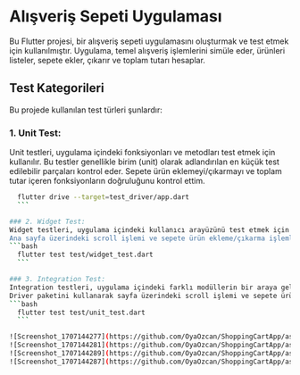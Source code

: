 # Alışveriş Sepeti Uygulaması

Bu Flutter projesi, bir alışveriş sepeti uygulamasını oluşturmak ve test etmek için kullanılmıştır. Uygulama, temel alışveriş işlemlerini simüle eder, ürünleri listeler, sepete ekler, çıkarır ve toplam tutarı hesaplar.

## Test Kategorileri
Bu projede kullanılan test türleri şunlardır:

### 1. Unit Test:
Unit testleri, uygulama içindeki fonksiyonları ve metodları test etmek için kullanılır. Bu testler genellikle birim (unit) olarak adlandırılan en küçük test edilebilir parçaları kontrol eder.
Sepete ürün eklemeyi/çıkarmayı ve toplam tutar içeren fonksiyonların doğruluğunu kontrol ettim.
   ```bash
     flutter drive --target=test_driver/app.dart
     ```

### 2. Widget Test:
Widget testleri, uygulama içindeki kullanıcı arayüzünü test etmek için kullanılır. Widget testleri genellikle bir widget'ın doğru görüntülenip görüntülenmediğini ve kullanıcı etkileşimlerine nasıl yanıt verdiğini kontrol eder.
Ana sayfa üzerindeki scroll işlemi ve sepete ürün ekleme/çıkarma işlemlerinde Snackbar'ın görüntülenip görüntülenmediğini test ettim.
```bash
     flutter test test/widget_test.dart
     ```

### 3. Integration Test:
Integration testleri, uygulama içindeki farklı modüllerin bir araya gelerek doğru bir şekilde çalışıp çalışmadığını kontrol etmek için kullanılır. Bu testler genellikle bütün uygulama bütünlüğünü kontrol eder.
Driver paketini kullanarak sayfa üzerindeki scroll işlemi ve sepete ürün ekleme/çıkarma işlemlerinde bütünlük testleri gerçekleştirdim. Bu testler, uygulamanın genel performansını ve bütünlüğünü kontrol etmeme yardımcı oldu.
 ```bash
     flutter test test/unit_test.dart
     ```

![Screenshot_1707144277](https://github.com/OyaOzcan/ShoppingCartApp/assets/141520129/894e0de0-874f-42ba-ba67-90153fff0dea)
![Screenshot_1707144281](https://github.com/OyaOzcan/ShoppingCartApp/assets/141520129/f31a2b74-846f-4943-9bca-b42611375505)
![Screenshot_1707144289](https://github.com/OyaOzcan/ShoppingCartApp/assets/141520129/ccb6dfc0-dc40-44e7-8f2f-2d0c5938490b)
![Screenshot_1707144287](https://github.com/OyaOzcan/ShoppingCartApp/assets/141520129/e2b86253-a17f-4567-b3b8-16696bbde92f)
